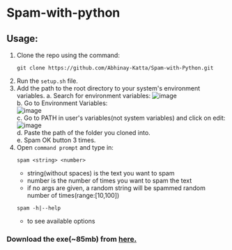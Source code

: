 # Spam-with-python

## Usage:

1. Clone the repo using the command:<br>
   ```
   git clone https://github.com/Abhinay-Katta/Spam-with-Python.git
   ```
2. Run the `setup.sh` file.
3. Add the path to the root directory to your system's environment variables.
   a. Search for environment variables:
   ![image](https://user-images.githubusercontent.com/76813100/233131429-c7a03506-b899-4cca-a4ee-b513cde3cff5.png)<br>
   b. Go to Environment Variables:<br>
   ![image](https://user-images.githubusercontent.com/76813100/233131634-f04636ba-1181-48f1-8210-66bb374a63d6.png)<br>
   c. Go to PATH in user's variables(not system variables) and click on edit:<br>
   ![image](https://user-images.githubusercontent.com/76813100/233132237-bb37fa43-9b8d-4e77-934a-938aa6a9e202.png)<br>
   d. Paste the path of the folder you cloned into.<br>
   e. Spam OK button 3 times.
4. Open `command prompt` and type in:
   ```
   spam <string> <number>
   ```
   - string(without spaces) is the text you want to spam
   - number is the number of times you want to spam the text
   - if no args are given, a random string will be spammed random number of times(range:[10,100])
   ```
   spam -h|--help
   ```
   - to see available options

### Download the exe(~85mb) from <a href='https://github.com/Abhinay-Katta/Spam-with-Python/releases/download/v1.0.0/spamde.exe'>here.</a>

